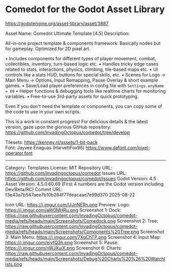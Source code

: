 # Comedot for the Godot Asset Library

https://godotengine.org/asset-library/asset/3887

Asset Name: Comedot Ultimate Template [4.5]
Description:

All-in-one project template & components framework: Basically nodes but for gameplay. Optimized for 2D pixel art.

• Includes components for different types of player movement, combat, collectibles, inventory, turn-based logic etc.
• Handles tricky edge cases related to stats, interactions, physics, climbing, tile-based maps etc.
• UI controls like a stats HUD, buttons for special skills, etc.
• Scenes for Logo → Main Menu → Options, Input Remapping, Pause Overlay & short example games.
• Save/Load player preferences in config file with `Settings.anyName = 69`
• Helper functions & debugging tools like realtime charts for monitoring variables.
• Free-to-use 3rd-party assets for quick prototyping.

Even if you don't need the template or components, you can copy some of the code to use in your own scripts.

This is a work in constant progress! For delicious details & the latest version, gaze upon the glorious GitHub repository: https://github.com/InvadingOctopus/comedot/tree/develop

Tilesets: https://kenney.nl/assets/1-bit-pack  
Font: Jayvee Enaguas (HarvettFox96) https://www.dafont.com/pixel-operator.font

----

Category:		Templates
License:		MIT
Repository URL:	https://github.com/invadingoctopus/comedot
Issues URL:		https://github.com/invadingoctopus/comedot/issues
Godot Version:	4.5
Asset Version:	4.5.0.60.69 (First 4 numbers are the Godot version including Dev/Beta/RC)
Commit URL:		f3e43a7b547aee7b10b284f77deacaae7e99d370 2025-08-22

Icon URL:		https://i.imgur.com/UJnNERn.png
Preview:  		Logo:		https://i.imgur.com/aW0MHRu.png
Screenshot 1:	Dock:		https://raw.githubusercontent.com/InvadingOctopus/comedot-media/refs/heads/main/Screenshots/Comedock.png
Screenshot 2:	Tree:		https://raw.githubusercontent.com/InvadingOctopus/comedot-media/refs/heads/main/Screenshots/Components%20Tree.png
Screenshot 3:	Main Menu:	https://i.imgur.com/7XqChTP.png
Screenshot 4:	Input Map:	https://i.imgur.com/eiyfQ3h.png
Screenshot 5:	Pause:		https://i.imgur.com/nWJXuiX.png
Screenshot 6:	Charts:		https://raw.githubusercontent.com/InvadingOctopus/comedot-media/refs/heads/main/Screenshots/Debug%20Charts%20%26%20Watchlists.png
